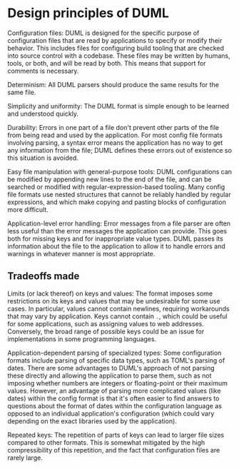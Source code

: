 # Design principles of DUML

Configuration files: DUML is designed for the specific purpose of configuration files that are read by applications to
specify or modify their behavior. This includes files for configuring build tooling that are checked into source control
with a codebase. These files may be written by humans, tools, or both, and will be read by both. This means that support
for comments is necessary.

Determinism: All DUML parsers should produce the same results for the same file.

Simplicity and uniformity: The DUML format is simple enough to be learned and understood quickly.

Durability: Errors in one part of a file don't prevent other parts of the file from being read and used by the
application. For most config file formats involving parsing, a syntax error means the application has no way to get any
information from the file; DUML defines these errors out of existence so this situation is avoided.

Easy file manipulation with general-purpose tools: DUML configurations can be modified by appending new lines to the end
of the file, and can be searched or modified with regular-expression-based tooling. Many config file formats use nested
structures that cannot be reliably handled by regular expressions, and which make copying and pasting blocks of
configuration more difficult.

Application-level error handling: Error messages from a file parser are often less useful than the error messages the
application can provide. This goes both for missing keys and for inappropriate value types. DUML passes its information
about the file to the application to allow it to handle errors and warnings in whatever manner is most appropriate. 

## Tradeoffs made

Limits (or lack thereof) on keys and values: The format imposes some restrictions on its keys and values that may be
undesirable for some use cases. In particular, values cannot contain newlines, requiring workarounds that may vary by
application. Keys cannot contain `.`, which could be useful for some applications, such as assigning values to web
addresses. Conversely, the broad range of possible keys could be an issue for implementations in some programming
languages.

Application-dependent parsing of specialized types: Some configuration formats include parsing of specific data types,
such as TOML's parsing of dates. There are some advantages to DUML's approach of not parsing these directly and allowing
the application to parse them, such as not imposing whether numbers are integers or floating-point or their maximum
values. However, an advantage of parsing more complicated values (like dates) within the config format is that it's
often easier to find answers to questions about the format of dates within the configuration language as opposed to an
individual application's configuration (which could vary depending on the exact libraries used by the application).

Repeated keys: The repetition of parts of keys can lead to larger file sizes compared to other formats. This is somewhat
mitigated by the high compressibility of this repetition, and the fact that configuration files are rarely large.
